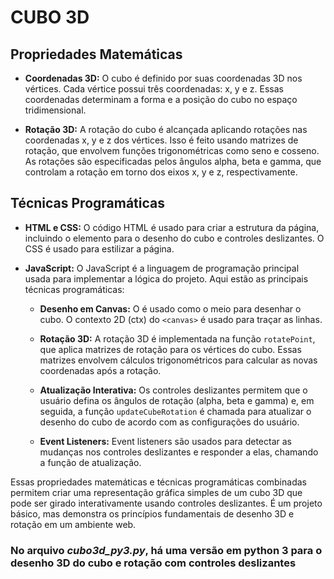 # CUBO 3D

## Propriedades Matemáticas

- **Coordenadas 3D:** O cubo é definido por suas coordenadas 3D nos vértices. Cada vértice possui três coordenadas: x, y e z. Essas coordenadas determinam a forma e a posição do cubo no espaço tridimensional.

- **Rotação 3D:** A rotação do cubo é alcançada aplicando rotações nas coordenadas x, y e z dos vértices. Isso é feito usando matrizes de rotação, que envolvem funções trigonométricas como seno e cosseno. As rotações são especificadas pelos ângulos alpha, beta e gamma, que controlam a rotação em torno dos eixos x, y e z, respectivamente.

## Técnicas Programáticas

- **HTML e CSS:** O código HTML é usado para criar a estrutura da página, incluindo o elemento para o desenho do cubo e controles deslizantes. O CSS é usado para estilizar a página.

- **JavaScript:** O JavaScript é a linguagem de programação principal usada para implementar a lógica do projeto. Aqui estão as principais técnicas programáticas:

  - **Desenho em Canvas:** O é usado como o meio para desenhar o cubo. O contexto 2D (ctx) do `<canvas>` é usado para traçar as linhas.

  - **Rotação 3D:** A rotação 3D é implementada na função `rotatePoint`, que aplica matrizes de rotação para os vértices do cubo. Essas matrizes envolvem cálculos trigonométricos para calcular as novas coordenadas após a rotação.

  - **Atualização Interativa:** Os controles deslizantes permitem que o usuário defina os ângulos de rotação (alpha, beta e gamma) e, em seguida, a função `updateCubeRotation` é chamada para atualizar o desenho do cubo de acordo com as configurações do usuário.

  - **Event Listeners:** Event listeners são usados para detectar as mudanças nos controles deslizantes e responder a elas, chamando a função de atualização.

Essas propriedades matemáticas e técnicas programáticas combinadas permitem criar uma representação gráfica simples de um cubo 3D que pode ser girado interativamente usando controles deslizantes. É um projeto básico, mas demonstra os princípios fundamentais de desenho 3D e rotação em um ambiente web.

### No arquivo ***cubo3d_py3.py***, há uma versão em python 3 para o desenho 3D do cubo e rotação com controles deslizantes
